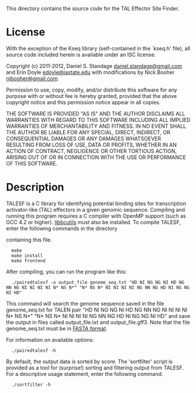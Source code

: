 This directory contains the source code for the TAL Effector Site Finder.

# License

With the exception of the Kseq library (self-contained in the `kseq.h' file),
all source code included herein is available under an ISC license.

Copyright (c) 2011-2012, Daniel S. Standage <daniel.standage@gmail.com> and
Erin Doyle <edoyle@iastate.edu> with modifications by Nick Booher <njbooher@gmail.com>.

Permission to use, copy, modify, and/or distribute this software for any
purpose with or without fee is hereby granted, provided that the above
copyright notice and this permission notice appear in all copies.

THE SOFTWARE IS PROVIDED "AS IS" AND THE AUTHOR DISCLAIMS ALL WARRANTIES
WITH REGARD TO THIS SOFTWARE INCLUDING ALL IMPLIED WARRANTIES OF
MERCHANTABILITY AND FITNESS. IN NO EVENT SHALL THE AUTHOR BE LIABLE FOR
ANY SPECIAL, DIRECT, INDIRECT, OR CONSEQUENTIAL DAMAGES OR ANY DAMAGES
WHATSOEVER RESULTING FROM LOSS OF USE, DATA OR PROFITS, WHETHER IN AN
ACTION OF CONTRACT, NEGLIGENCE OR OTHER TORTIOUS ACTION, ARISING OUT OF
OR IN CONNECTION WITH THE USE OR PERFORMANCE OF THIS SOFTWARE.

# Description

TALESF is a C library for identifying potential binding sites for transcription
activator-like (TAL) effectors in a given genomic sequence. Compiling and
running this program requires a C compiler with OpenMP support (such as GCC 4.2
or higher). [libbcutils](https://github.com/njbooher/boglab_cutils) must also be installed. To compile TALESF, enter the following commands in the directory

containing this file.
```
  make
  make install
  make frontend
```
After compiling, you can run the program like this:
```
  ./pairedtalesf -o output_file genome_seq.txt "HD NI NG NG NI HD NG NN NG NI NI NI NI N* NS N*" "N* NS N* NI NI NI NI NG NN NG HD NI NG NG NI HD"
```
This command will search the genome sequence saved in the file genome_seq.txt for TALEN pair "HD NI NG NG NI HD NG NN NG NI NI NI NI N* NS N*" "N* NS N* NI NI NI NI NG NN NG HD NI NG NG NI HD" and save the output in files called output_file.txt and output_file.gff3. Note that the file genome_seq.txt must be in [FASTA format](http://en.wikipedia.org/wiki/FASTA_format#Format).

For information on available options:
```
  ./pairedtalesf -h
```

By default, the output data is sorted by score. The 'sortfilter' script
is provided as a tool for (surprise!) sorting and filtering output from TALESF.
For a descriptive usage statement, enter the following command.
```
  ./sortfilter -h
```
